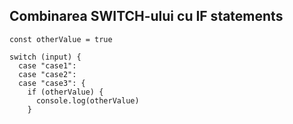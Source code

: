 ## Combinarea SWITCH-ului cu IF statements

```Js
const otherValue = true

switch (input) {
  case "case1":
  case "case2":
  case "case3": {
    if (otherValue) {
      console.log(otherValue)
    }
```